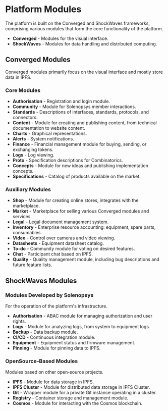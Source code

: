 # Platform Modules

The platform is built on the Converged and ShockWaves frameworks, comprising various modules that form the core functionality of the platform.

- **Converged** - Modules for the visual interface.
- **ShockWaves** - Modules for data handling and distributed computing.

## Converged Modules

Converged modules primarily focus on the visual interface and mostly store data in IPFS.

### Core Modules
- **Authorisation** - Registration and login module.
- **Community** - Module for Solenopsys member interactions.
- **Standards** - Descriptions of interfaces, standards, protocols, and connectors.
- **Content** - Module for creating and publishing content, from technical documentation to website content.
- **Charts** - Graphical representations.
- **Alerts** - System notifications.
- **Finance** - Financial management module for buying, sending, or exchanging tokens.
- **Logs** - Log viewing.
- **Proto** - Specification descriptions for Combinatorics.
- **Concepts** - Module for new ideas and publishing implementation concepts.
- **Specifications** - Catalog of products available on the market.

### Auxiliary Modules
- **Shop** - Module for creating online stores, integrates with the marketplace.
- **Market** - Marketplace for selling various Converged modules and services.
- **Legal** - Legal document management system.
- **Inventory** - Enterprise resource accounting: equipment, spare parts, consumables.
- **Video** - Control over cameras and video viewing.
- **Datasheets** - Equipment datasheet catalog.
- **To-do** - Community module for voting on desired features.
- **Chat** - Participant chat based on IPFS.
- **Quality** - Quality management module, including bug descriptions and future feature lists.

## ShockWaves Modules

### Modules Developed by Solenopsys
For the operation of the platform's infrastructure.
- **Authorisation** - ABAC module for managing authorization and user rights.
- **Logs** - Module for analyzing logs, from system to equipment logs.
- **Backup** - Data backup module.
- **CI/CD** - Continuous integration module.
- **Equipment** - Equipment status and firmware management.
- **Pinning** - Module for pinning data to IPFS.

### OpenSource-Based Modules
Modules based on other open-source projects.
- **IPFS** - Module for data storage in IPFS.
- **IPFS Cluster** - Module for distributed data storage in IPFS Cluster.
- **Git** - Wrapper module for a private Git instance operating in a cluster.
- **Registry** - Container storage and management module.
- **Cosmos** - Module for interacting with the Cosmos blockchain.
